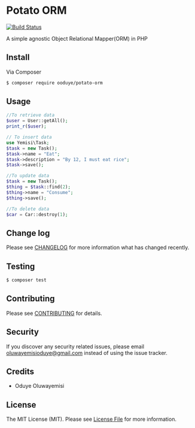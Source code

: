 # Potato ORM

[![Build Status][ico-travis]][link-travis]

A simple agnostic Object Relational Mapper(ORM) in PHP 

## Install

Via Composer

``` bash
$ composer require ooduye/potato-orm
```

## Usage

``` php
//To retrieve data
$user = User::getAll();
print_r($user);

// To insert data
use Yemisi\Task;
$task = new Task();
$task->name = "Eat";
$task->description = "By 12, I must eat rice";
$task->save();

//To update data
$task = new Task();
$thing = $task::find(2);
$thing->name = "Consume";
$thing->save();

//To delete data
$car = Car::destroy(1);


```

## Change log

Please see [CHANGELOG](CHANGELOG.md) for more information what has changed recently.

## Testing

``` bash
$ composer test
```

## Contributing

Please see [CONTRIBUTING](CONTRIBUTING.md) for details.

## Security

If you discover any security related issues, please email oluwayemisioduye@gmail.com instead of using the issue tracker.

## Credits

- Oduye Oluwayemisi

## License

The MIT License (MIT). Please see [License File](LICENSE.md) for more information.

[ico-travis]: https://img.shields.io/travis/andela-ooduye/PotatoORM/master.svg?style=flat-square

[link-travis]: https://travis-ci.org/andela-ooduye/PotatoORM
[link-author]: https://github.com/andela-ooduye
[link-contributors]: ../../contributors